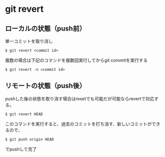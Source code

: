 # git revert
## ローカルの状態（push前）
単一コミットを取り消し

```
$ git revert <commit id>
```

複数の場合は下記のコマンドを複数回実行してからgit commitを実行する

```
$ git revert -n <commit id>
```

## リモートの状態（push後）

pushした後の状態を取り消す場合はresetでも可能だが可能ならrevertで対応する。

```
$ git revert HEAD
```

このコマンドを実行すると、過去のコミットを打ち消す、新しいコミットができるので、

```
$ git push origin HEAD
```

でpushして完了